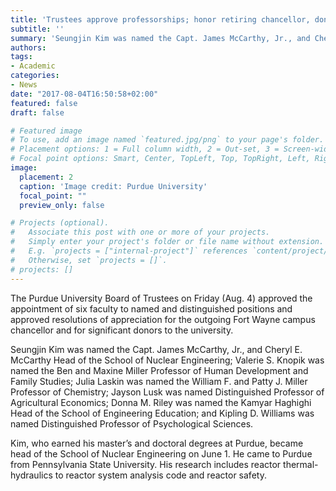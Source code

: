 ```yaml
---
title: 'Trustees approve professorships; honor retiring chancellor, donors'
subtitle: ''
summary: 'Seungjin Kim was named the Capt. James McCarthy, Jr., and Cheryl E. McCarthy Head of the School of Nuclear Engineering'
authors:
tags:
- Academic
categories:
- News
date: "2017-08-04T16:50:58+02:00"
featured: false
draft: false

# Featured image
# To use, add an image named `featured.jpg/png` to your page's folder.
# Placement options: 1 = Full column width, 2 = Out-set, 3 = Screen-width
# Focal point options: Smart, Center, TopLeft, Top, TopRight, Left, Right, BottomLeft, Bottom, BottomRight
image:
  placement: 2
  caption: 'Image credit: Purdue University'
  focal_point: ""
  preview_only: false

# Projects (optional).
#   Associate this post with one or more of your projects.
#   Simply enter your project's folder or file name without extension.
#   E.g. `projects = ["internal-project"]` references `content/project/deep-learning/index.md`.
#   Otherwise, set `projects = []`.
# projects: []
---
```


The Purdue University Board of Trustees on Friday (Aug. 4) approved the appointment of six faculty to named and distinguished positions and approved resolutions of appreciation for the outgoing Fort Wayne campus chancellor and for significant donors to the university.

Seungjin Kim was named the Capt. James McCarthy, Jr., and Cheryl E. McCarthy Head of the School of Nuclear Engineering; Valerie S. Knopik was named the Ben and Maxine Miller Professor of Human Development and Family Studies; Julia Laskin was named the William F. and Patty J. Miller Professor of Chemistry; Jayson Lusk was named Distinguished Professor of Agricultural Economics; Donna M. Riley was named the Kamyar Haghighi Head of the School of Engineering Education; and Kipling D. Williams was named Distinguished Professor of Psychological Sciences.

Kim, who earned his master’s and doctoral degrees at Purdue, became head of the School of Nuclear Engineering on June 1. He came to Purdue from Pennsylvania State University. His research includes reactor thermal-hydraulics to reactor system analysis code and reactor safety.